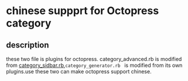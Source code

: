 chinese suppprt for Octopress category
=======================

description
-------------------
these two file is  plugins  for octopress.
category_advanced.rb is modified from [category_sidbar.rb][1],`category_generator.rb ` is modified from its own plugins.use these two can make  octopress support chinese.


[1]:https://github.com/DrayChou/OctopressBlog/blob/master/plugins/category_sidebar.rb,


